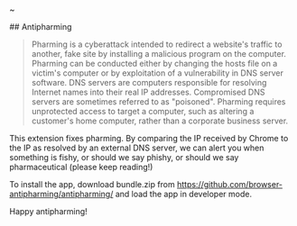 ~

## Antipharming

>Pharming is a cyberattack intended to redirect a website's traffic to another, fake site 
>by installing a malicious program on the computer. Pharming can be conducted either by changing the hosts file on a victim's computer 
> or by exploitation of a vulnerability in DNS server software. DNS servers are computers responsible for resolving Internet names 
> into their real IP addresses. Compromised DNS servers are sometimes referred to as "poisoned". 
> Pharming requires unprotected access to target a computer, such as altering a customer's home computer, 
> rather than a corporate business server.

This extension fixes pharming. By comparing the IP received by Chrome to the IP as resolved by an external DNS server, we can alert
you when something is fishy, or should we say phishy, or should we say pharmaceutical (please keep reading!)

To install the app, download bundle.zip from https://github.com/browser-antipharming/antipharming/ and load the app in developer mode.

Happy antipharming!
